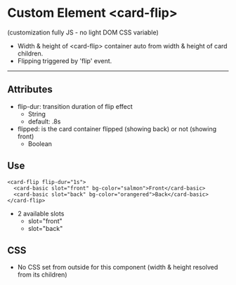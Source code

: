 # Custom Element \<card-flip>

(customization fully JS - no light DOM CSS variable)

* Width & height of \<card-flip> container auto from width & height of card children.
* Flipping triggered by 'flip' event. 
___



## Attributes
* flip-dur: transition duration of flip effect
  * String
  * default: .8s
* flipped: is the card container flipped (showing back) or not (showing front)
  * Boolean


## Use
```
<card-flip flip-dur="1s">
  <card-basic slot="front" bg-color="salmon">Front</card-basic>
  <card-basic slot="back" bg-color="orangered">Back</card-basic>
</card-flip>
```

* 2 available slots
  * slot="front" 
  * slot="back" 


## CSS

* No CSS set from outside for this component (width & height resolved from its children)

